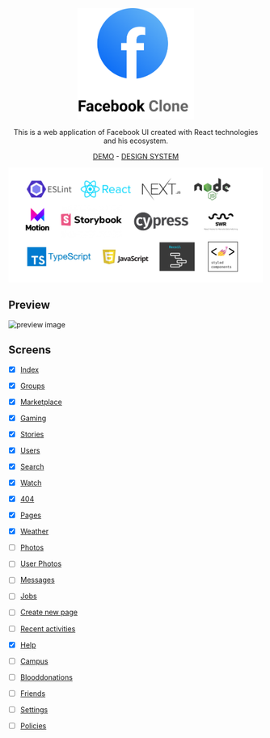 <p align="center">
    <img src="./facebook-logo.png" width="230px"/>
</p>

<p align="center"> This is a web application of Facebook UI created with React technologies and his ecosystem. </p>

<p align="center"> 
    <a href="https://facebook-clone-dev.vercel.app" >DEMO</a> - 
    <a href="https://facebook-clone-design-system.netlify.app/" >DESIGN SYSTEM</a> 
</p>

<p align="center">
    <img src="./stack.png" width="580px"/>
</p>

## Preview

![preview image](./preview.png)

## Screens

- [x] [Index](https://facebook-clone-dev.vercel.app)
- [x] [Groups](https://facebook-clone-dev.vercel.app/groups)
- [x] [Marketplace](https://facebook-clone-dev.vercel.app/marketplace)
- [x] [Gaming](https://facebook-clone-dev.vercel.app/gaming)
- [x] [Stories](https://facebook-clone-dev.vercel.app/stories)
- [x] [Users](https://facebook-clone-dev.vercel.app/users/1)
- [x] [Search](https://facebook-clone-dev.vercel.app/search)
- [x] [Watch](https://facebook-clone-dev.vercel.app/watch)
- [x] [404](https://facebook-clone-dev.vercel.app/404)
- [x] [Pages](https://facebook-clone-dev.vercel.app/pages)
- [x] [Weather](https://facebook-clone-dev.vercel.app/weather)
- [ ] [Photos](https://facebook-clone-dev.vercel.app/photos/1)
- [ ] [User Photos](https://facebook-clone-dev.vercel.app/users/1/photos)
- [ ] [Messages](https://facebook-clone-dev.vercel.app/messages/1)
- [ ] [Jobs](https://facebook-clone-dev.vercel.app/jobs)
- [ ] [Create new page](https://facebook-clone-dev.vercel.app/create-page)
- [ ] [Recent activities](https://facebook-clone-dev.vercel.app/recent-activities)
- [x] [Help](https://facebook-help.surge.sh)
- [ ] [Campus](https://facebook-clone-dev.vercel.app/campus)
- [ ] [Blooddonations](https://facebook-clone-dev.vercel.app/blooddonations)
- [ ] [Friends](https://facebook-clone-dev.vercel.app/friends)
- [ ] [Settings](https://facebook-clone-dev.vercel.app/settings)
- [ ] [Policies](https://facebook-clone-dev.vercel.app/policies)


